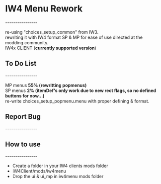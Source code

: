 <h1>IW4 Menu Rework</h1>
----------------
<!--[![Build Status](https://travis-ci.org/jxrvmy/iw4menu.svg?branch=master)](https://travis-ci.org/jxrvmy/iw4menu)-->
<p>
re-using "choices_setup_common" from IW3.<br>
rewriting it with IW4 format SP & MP for ease of use directed at the modding community.<br>
IW4x CLIENT (<b>currently supported version</b>)<br>
</p>

<h2>To Do List</h2>
----------------
<p>
MP menus <b>55% (rewritting popmenus)</b><br>
SP menus <b>2% (itemDef's only work due to new rect flags, so no defined buttons for now...)</b><br>
<!--note:http://pastebin.com/y8qrQyZi-->
re-write choices_setup_popmenu.menu with proper defining & format.<br>
</p>
 
<h2>Report Bug</h2>
----------------

<h2>How to use</h2>
----------------
<p>
<ul>
<li>Create a folder in your IW4 clients mods folder<br></li>
<li>IW4Client/mods/iw4menu<br></li>
<li>Drop the ui & ui_mp in iw4menu mods folder<br></li>
</ul>
</p>
